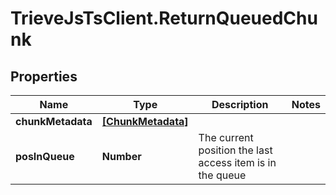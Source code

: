 # TrieveJsTsClient.ReturnQueuedChunk

## Properties

Name | Type | Description | Notes
------------ | ------------- | ------------- | -------------
**chunkMetadata** | [**[ChunkMetadata]**](ChunkMetadata.md) |  | 
**posInQueue** | **Number** | The current position the last access item is in the queue | 


